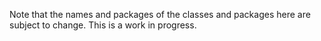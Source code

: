 Note that the names and packages of the classes and packages here
are subject to change. This is a work in progress.